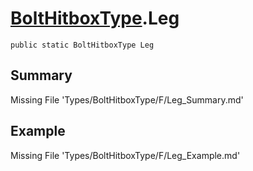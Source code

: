 # [BoltHitboxType](Types/BoltHitboxType.md).Leg
`public static BoltHitboxType Leg`
## Summary
Missing File 'Types/BoltHitboxType/F/Leg_Summary.md'
## Example
Missing File 'Types/BoltHitboxType/F/Leg_Example.md'
